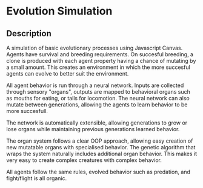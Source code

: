 # Evolution Simulation

## Description

A simulation of basic evolutionary processes using Javascript Canvas.
Agents have survival and breeding requirements. On succesful breeding, a clone is produced with each agent property having a chance of mutating by a small amount. This creates an environment in which the more succesful agents can evolve to better suit the environment.

All agent behavior is run through a neural network. Inputs are collected through sensory "organs", outputs are mapped to behavioral organs such as mouths for eating, or tails for locomotion. The neural network can also mutate between generations, allowing the agents to learn behavior to be more succesfull.

The network is automatically extensible, allowing generations to grow or lose organs while maintaining previous generations learned behavior.

The organ system follows a clear OOP approach, allowing easy creation of new mutatable organs with specialised behavior. The genetic algorithm that wraps the system naturally includes additional organ behavior. This makes it very easy to create complex creatures with complex behavior. 

All agents follow the same rules, evolved behavior such as predation, and fight/flight is all organic. 

